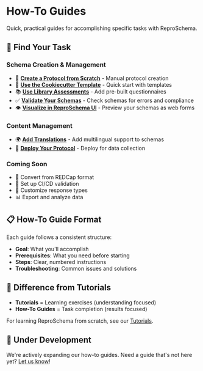 # How-To Guides

Quick, practical guides for accomplishing specific tasks with ReproSchema.

## 🎯 Find Your Task

### Schema Creation & Management
- 📝 **[Create a Protocol from Scratch](create-protocol.md)** - Manual protocol creation
- 🍪 **[Use the Cookiecutter Template](use-cookiecutter.md)** - Quick start with templates
- 📚 **[Use Library Assessments](use-library-assessments.md)** - Add pre-built questionnaires
- ✅ **[Validate Your Schemas](validation.md)** - Check schemas for errors and compliance
- 👁️ **[Visualize in ReproSchema UI](visualize.md)** - Preview your schemas as web forms

### Content Management
- 🌍 **[Add Translations](add-translations.md)** - Add multilingual support to schemas
- 🚀 **[Deploy Your Protocol](deploy-protocol.md)** - Deploy for data collection

### Coming Soon
- 🔄 Convert from REDCap format
- 🔧 Set up CI/CD validation
- 🎨 Customize response types
- 📊 Export and analyze data

## 📋 How-To Guide Format

Each guide follows a consistent structure:
- **Goal**: What you'll accomplish
- **Prerequisites**: What you need before starting
- **Steps**: Clear, numbered instructions
- **Troubleshooting**: Common issues and solutions

## 🔄 Difference from Tutorials

- **Tutorials** = Learning exercises (understanding focused)
- **How-To Guides** = Task completion (results focused)

For learning ReproSchema from scratch, see our [Tutorials](../tutorials/index.md).

## 🚧 Under Development

We're actively expanding our how-to guides. Need a guide that's not here yet? [Let us know](https://github.com/ReproNim/reproschema/issues)!